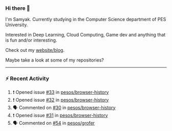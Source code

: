 ### Hi there 👋

I'm Samyak. Currently studying in the Computer Science department of PES University.

Interested in Deep Learning, Cloud Computing, Game dev and anything that is fun and/or interesting.

Check out my [website/blog](https://samyak2.github.io/).

Maybe take a look at some of my repositories?

---

### :zap: Recent Activity

<!--START_SECTION:activity-->
1. ❗️ Opened issue [#33](https://github.com/pesos/browser-history/issues/33) in [pesos/browser-history](https://github.com/pesos/browser-history)
2. ❗️ Opened issue [#32](https://github.com/pesos/browser-history/issues/32) in [pesos/browser-history](https://github.com/pesos/browser-history)
3. 🗣 Commented on [#30](https://github.com/pesos/browser-history/issues/30) in [pesos/browser-history](https://github.com/pesos/browser-history)
4. ❗️ Opened issue [#31](https://github.com/pesos/browser-history/issues/31) in [pesos/browser-history](https://github.com/pesos/browser-history)
5. 🗣 Commented on [#54](https://github.com/pesos/grofer/issues/54) in [pesos/grofer](https://github.com/pesos/grofer)
<!--END_SECTION:activity-->
